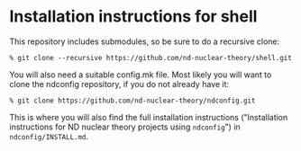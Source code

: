 # Installation instructions for shell #

This repository includes submodules, so be sure to do a recursive clone:

  ~~~~~~~~~~~~~~~~
  % git clone --recursive https://github.com/nd-nuclear-theory/shell.git
  ~~~~~~~~~~~~~~~~

You will also need a suitable config.mk file.  Most likely you will want to
clone the ndconfig repository, if you do not already have it:

  ~~~~~~~~~~~~~~~~
  % git clone https://github.com/nd-nuclear-theory/ndconfig.git
  ~~~~~~~~~~~~~~~~

This is where you will also find the full installation instructions
("Installation instructions for ND nuclear theory projects using `ndconfig`") in
`ndconfig/INSTALL.md`.
